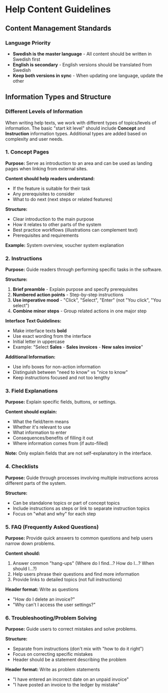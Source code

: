 # Help Content Guidelines

## Content Management Standards

### Language Priority
- **Swedish is the master language** - All content should be written in Swedish first
- **English is secondary** - English versions should be translated from Swedish
- **Keep both versions in sync** - When updating one language, update the other

## Information Types and Structure

### Different Levels of Information

When writing help texts, we work with different types of topics/levels of information. The basic "start kit level" should include **Concept** and **Instruction** information types. Additional types are added based on complexity and user needs.

### 1. Concept Pages

**Purpose:** Serve as introduction to an area and can be used as landing pages when linking from external sites.

**Content should help readers understand:**
- If the feature is suitable for their task
- Any prerequisites to consider
- What to do next (next steps or related features)

**Structure:**
- Clear introduction to the main purpose
- How it relates to other parts of the system
- Best practice workflows (illustrations can complement text)
- Prerequisites and requirements

**Example:** System overview, voucher system explanation

### 2. Instructions

**Purpose:** Guide readers through performing specific tasks in the software.

**Structure:**
1. **Brief preamble** - Explain purpose and specify prerequisites
2. **Numbered action points** - Step-by-step instructions
3. **Use imperative mood** - "Click", "Select", "Enter" (not "You click", "You select")
4. **Combine minor steps** - Group related actions in one major step

**Interface Text Guidelines:**
- Make interface texts **bold**
- Use exact wording from the interface
- Initial letter in uppercase
- Example: "Select **Sales** - **Sales invoices** - **New sales invoice**"

**Additional Information:**
- Use info boxes for non-action information
- Distinguish between "need to know" vs "nice to know"
- Keep instructions focused and not too lengthy

### 3. Field Explanations

**Purpose:** Explain specific fields, buttons, or settings.

**Content should explain:**
- What the field/term means
- Whether it's relevant to use
- What information to enter
- Consequences/benefits of filling it out
- Where information comes from (if auto-filled)

**Note:** Only explain fields that are not self-explanatory in the interface.

### 4. Checklists

**Purpose:** Guide through processes involving multiple instructions across different parts of the system.

**Structure:**
- Can be standalone topics or part of concept topics
- Include instructions as steps or link to separate instruction topics
- Focus on "what and why" for each step

### 5. FAQ (Frequently Asked Questions)

**Purpose:** Provide quick answers to common questions and help users narrow down problems.

**Content should:**
1. Answer common "hang-ups" (Where do I find...? How do I...? When should I...?)
2. Help users phrase their questions and find more information
3. Provide links to detailed topics (not full instructions)

**Header format:** Write as questions
- "How do I delete an invoice?"
- "Why can't I access the user settings?"

### 6. Troubleshooting/Problem Solving

**Purpose:** Guide users to correct mistakes and solve problems.

**Structure:**
- Separate from instructions (don't mix with "how to do it right")
- Focus on correcting specific mistakes
- Header should be a statement describing the problem

**Header format:** Write as problem statements
- "I have entered an incorrect date on an unpaid invoice"
- "I have posted an invoice to the ledger by mistake"

